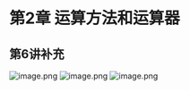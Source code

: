# 第2章 运算方法和运算器
## 第6讲补充
![image.png](https://bu.dusays.com/2023/10/01/65184b14adafa.png)
![image.png](https://bu.dusays.com/2023/10/01/65184b2ee726e.png)
![image.png](https://bu.dusays.com/2023/10/01/65184b466ffbf.png)
